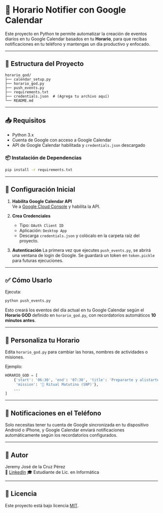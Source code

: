 # 📅 Horario Notifier con Google Calendar

Este proyecto en Python te permite automatizar la creación de eventos diarios en tu Google Calendar basados en tu **Horario**, para que recibas notificaciones en tu teléfono y mantengas un día productivo y enfocado.

---

## 📂 Estructura del Proyecto

```
horario_god/
├── calendar_setup.py
├── horario_god.py
├── push_events.py
├── requirements.txt
├── credentials.json  # (Agrega tu archivo aquí)
└── README.md
```

---

## 📥 Requisitos

- Python 3.x
- Cuenta de Google con acceso a Google Calendar
- API de Google Calendar habilitada y `credentials.json` descargado

### 📦 Instalación de Dependencias

```bash
pip install -r requirements.txt
```

---

## 📌 Configuración Inicial

1. **Habilita Google Calendar API**  
   Ve a [Google Cloud Console](https://console.cloud.google.com/apis/library/calendar.googleapis.com) y habilita la API.

2. **Crea Credenciales**
   - Tipo: `OAuth Client ID`
   - Aplicación: `Desktop App`
   - Descarga `credentials.json` y colócalo en la carpeta raíz del proyecto.

3. **Autenticación**
   La primera vez que ejecutes `push_events.py`, se abrirá una ventana de login de Google. Se guardará un token en `token.pickle` para futuras ejecuciones.

---

## ✅ Cómo Usarlo

Ejecuta:

```bash
python push_events.py
```

Esto creará los eventos del día actual en tu Google Calendar según el **Horario GOD** definido en `horario_god.py`, con recordatorios automáticos **10 minutos antes**.

---

## 📝 Personaliza tu Horario

Edita `horario_god.py` para cambiar las horas, nombres de actividades o misiones.

Ejemplo:

```python
HORARIO_GOD = [
    {'start': '06:30', 'end': '07:30', 'title': 'Prepararte y alistarte',
     'mission': '🌿 Ritual Matutino (SNP)'},
    ...
]
```

---

## 📱 Notificaciones en el Teléfono

Solo necesitas tener tu cuenta de Google sincronizada en tu dispositivo Android o iPhone, y Google Calendar enviará notificaciones automáticamente según los recordatorios configurados.

---

## 🚀 Autor

Jeremy José de la Cruz Pérez  
📧 [LinkedIn](https://www.linkedin.com/in/jeremy-jos%C3%A9-de-la-cruz-p%C3%A9rez-0a49b9237/)
🎓 Estudiante de Lic. en Informática

---

## 📜 Licencia

Este proyecto está bajo licencia [MIT](https://github.com/je7remy/linuxknowledge/blob/main/LICENSE).  
